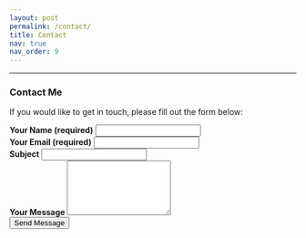 ```yaml
---
layout: post
permalink: /contact/
title: Contact
nav: true
nav_order: 9
---
```


<hr>

<h3>Contact Me</h3>
<p>If you would like to get in touch, please fill out the form below:</p>

<form action="https://formspree.io/f/your-form-id" method="POST">
  <div class="row mt-3">
    <div class="col-sm mt-3 mt-md-0">
      <label for="name"><b>Your Name (required)</b></label>
      <input type="text" id="name" name="name" class="form-control" required>
    </div>
    <div class="col-sm mt-3 mt-md-0">
      <label for="email"><b>Your Email (required)</b></label>
      <input type="email" id="email" name="_replyto" class="form-control" required>
    </div>
  </div>

  <div class="row mt-3">
    <div class="col-sm mt-3 mt-md-0">
      <label for="subject"><b>Subject</b></label>
      <input type="text" id="subject" name="subject" class="form-control">
    </div>
  </div>

  <div class="row mt-3">
    <div class="col-sm mt-3 mt-md-0">
      <label for="message"><b>Your Message</b></label>
      <textarea id="message" name="message" rows="6" class="form-control" required></textarea>
    </div>
  </div>

  <div class="row mt-3">
    <div class="col-sm mt-3 mt-md-0">
      <button type="submit" class="btn btn-primary">Send Message</button>
    </div>
  </div>
</form>
